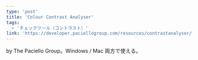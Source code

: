 ```yaml
---
type: 'post'
title: 'Colour Contrast Analyser'
tags:
  - 'チェックツール（コントラスト）'
link: 'https://developer.paciellogroup.com/resources/contrastanalyser/'
---
```

by The Paciello Group。Windows / Mac 両方で使える。